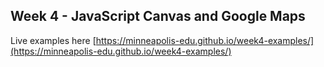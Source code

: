 ## Week 4 - JavaScript Canvas and Google Maps

Live examples here [https://minneapolis-edu.github.io/week4-examples/](https://minneapolis-edu.github.io/week4-examples/)
